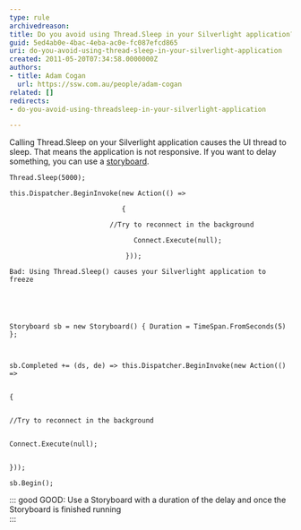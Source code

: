 ```yaml
---
type: rule
archivedreason: 
title: Do you avoid using Thread.Sleep in your Silverlight application?
guid: 5ed4ab0e-4bac-4eba-ac0e-fc087efcd865
uri: do-you-avoid-using-thread-sleep-in-your-silverlight-application
created: 2011-05-20T07:34:58.0000000Z
authors:
- title: Adam Cogan
  url: https://ssw.com.au/people/adam-cogan
related: []
redirects:
- do-you-avoid-using-threadsleep-in-your-silverlight-application

---
```


Calling Thread.Sleep on your Silverlight application causes the UI thread to sleep. That means the application is not responsive.
 If you want to delay something, you can use a [storyboard](http&#58;//msdn.microsoft.com/en-us/library/system.windows.media.animation.storyboard.aspx).   
<!--endintro-->



```
Thread.Sleep(5000); 

this.Dispatcher.BeginInvoke(new Action(() => 

                            { 

                         //Try to reconnect in the background 

                               Connect.Execute(null); 

                             })); 

Bad: Using Thread.Sleep() causes your Silverlight application to freeze 

 

  

Storyboard sb = new Storyboard() { Duration = TimeSpan.FromSeconds(5) }; 

  

sb.Completed += (ds, de) => this.Dispatcher.BeginInvoke(new Action(() => 

                                                                       { 

                                                                          //Try to reconnect in the background 

                                                                         Connect.Execute(null); 

                                                                       })); 

sb.Begin();
```



::: good
GOOD: Use a Storyboard with a duration of the delay and once the Storyboard is finished running  
:::
